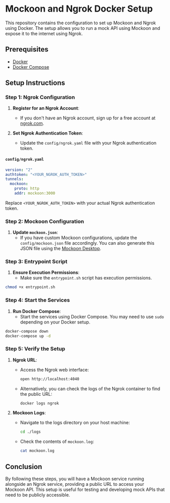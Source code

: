 # Mockoon and Ngrok Docker Setup

This repository contains the configuration to set up Mockoon and Ngrok using Docker. The setup allows you to run a mock API using Mockoon and expose it to the internet using Ngrok.

## Prerequisites

- [Docker](https://www.docker.com/)
- [Docker Compose](https://docs.docker.com/compose/)

## Setup Instructions

### Step 1: Ngrok Configuration

1. **Register for an Ngrok Account**:
   - If you don't have an Ngrok account, sign up for a free account at [ngrok.com](https://ngrok.com/).
   
2. **Set Ngrok Authentication Token**:
   - Update the `config/ngrok.yaml` file with your Ngrok authentication token.

#### `config/ngrok.yaml`

```yaml
version: "2"
authtoken: "<YOUR_NGROK_AUTH_TOKEN>"
tunnels:
  mockoon:
    proto: http
    addr: mockoon:3000
```

Replace `<YOUR_NGROK_AUTH_TOKEN>` with your actual Ngrok authentication token.

### Step 2: Mockoon Configuration

1. **Update `mockoon.json`**:
   - If you have custom Mockoon configurations, update the `config/mockoon.json` file accordingly. You can also generate this JSON file using the [Mockoon Desktop](https://mockoon.com/download/).

### Step 3: Entrypoint Script

1. **Ensure Execution Permissions**:
   - Make sure the `entrypoint.sh` script has execution permissions.

```sh
chmod +x entrypoint.sh
```

### Step 4: Start the Services

1. **Run Docker Compose**:
   - Start the services using Docker Compose. You may need to use `sudo` depending on your Docker setup.

```sh
docker-compose down
docker-compose up -d
```

### Step 5: Verify the Setup

1. **Ngrok URL**:
   - Access the Ngrok web interface:
     ```sh
     open http://localhost:4040
     ```
   - Alternatively, you can check the logs of the Ngrok container to find the public URL:
     ```sh
     docker logs ngrok
     ```

2. **Mockoon Logs**:
   - Navigate to the logs directory on your host machine:
     ```sh
     cd ./logs
     ```
   - Check the contents of `mockoon.log`:
     ```sh
     cat mockoon.log
     ```

## Conclusion

By following these steps, you will have a Mockoon service running alongside an Ngrok service, providing a public URL to access your Mockoon API. This setup is useful for testing and developing mock APIs that need to be publicly accessible.

